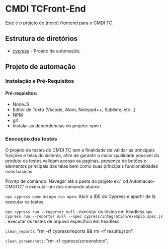 # CMDI TCFront-End

Este é o projeto do (novo) frontend para o CMDI TC.


## Estrutura de diretórios

- [cypress](cypress) - Projeto de automação;

## Projeto de automação

### Instalação e Pré-Requisitos

#### Pré-requisitos:
- NodeJS.
- Editor de Texto (Vscode, Atom, Notepad++, Sublime, etc...)
- NPM
- git
- Instalar as dependencias do projeto: npm i

### Execução dos testes

O projeto de testes do CMDI TC tem a finalidade de validar as principais funções e telas do sistema, afim de garantir a maior qualidade possível do produto os testes validam acesso as paginas, presença de botões e elementos principais das telas bem como suas principais funcionalidades mais basicas.

Prontp de comando:
Navegar até a pasta do projeto ex:'`cd Automacao-CMDITC' e executar um dos comando abaixo:

`npx cypress open` ou `npm run open`: Abrir a IDE do Cypress e apartir de lá executar os testes

`npx cypress run --reporter null` : executar os testes em headless
`npx cypress run --reporter null --spec cypress/integration/exemplo.spec.js` : executar os testes de arquivo específico em headless

`clean_reports`: "rm -rf cypress/reports && rm -rf results.json",

`clean_screenshots`: "rm -rf cypress/screenshots",
